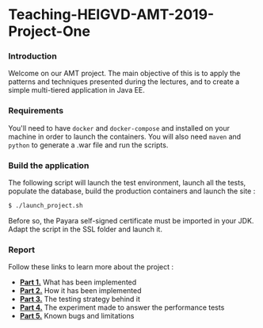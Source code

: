 # Teaching-HEIGVD-AMT-2019-Project-One

### Introduction

Welcome on our AMT project. The main objective of this is to apply the patterns and techniques presented during the lectures, and to create a simple multi-tiered application in Java EE.

### Requirements

You'll need to have `docker` and `docker-compose` and installed on your machine in order to launch the containers. You will also need `maven` and `python` to generate a .war file and run the scripts.

### Build the application

The following script will launch the test environment, launch all the tests, populate the database, build the production containers and launch the site :

```bash
$ ./launch_project.sh
```
Before so, the Payara self-signed certificate must be imported in your JDK. Adapt the script in the SSL folder and launch it.

### Report

Follow these links to learn more about the project :

* [**Part 1.**](doc/WHAT_IMPLEMENTED.md) What has been implemented
* **[Part 2.](doc/HOW_IMPLEMENTED.md)** How it has been implemented
* **[Part 3.](doc/TESTING_STRATEGY.md)** The testing strategy behind it
* **[Part 4.](doc/EXPERIMENT.md)** The experiment made to answer the performance tests
* **[Part 5.](doc/BUGS_LIMITATIONS.md)** Known bugs and limitations

 
